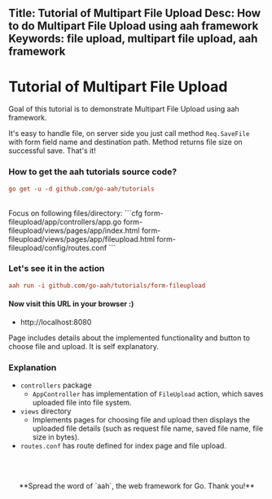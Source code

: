 Title: Tutorial of Multipart File Upload
Desc: How to do Multipart File Upload using aah framework
Keywords: file upload, multipart file upload, aah framework
---
# Tutorial of Multipart File Upload

Goal of this tutorial is to demonstrate Multipart File Upload using aah framework.

It's easy to handle file, on server side you just call method `Req.SaveFile` with form field name and destination path. Method returns file size on successful save. That's it!

### How to get the aah tutorials source code?

```cfg
go get -u -d github.com/go-aah/tutorials
```

<br>
Focus on following files/directory:
```cfg
  form-fileupload/app/controllers/app.go
  form-fileupload/views/pages/app/index.html
  form-fileupload/views/pages/app/fileupload.html
  form-fileupload/config/routes.conf
```

### Let's see it in the action

```cfg
aah run -i github.com/go-aah/tutorials/form-fileupload
```

#### Now visit this URL in your browser :)

  * http://localhost:8080

Page includes details about the implemented functionality and button to choose file and upload. It is self explanatory.

### Explanation

  * `controllers` package
      - `AppController` has implementation of `FileUpload` action, which saves uploaded file into file system.
  * `views` directory
      - Implements pages for choosing file and upload then displays the uploaded file details (such as request file name, saved file name, file size in bytes).
  * `routes.conf` has route defined for index page and file upload.

<br><br>
<center>**Spread the word of `aah`, the web framework for Go. Thank you!**</center>
